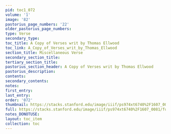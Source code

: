 ```yaml
---
pid: toc1_072
volume: '1'
image: '82'
pastorius_page_numbers: '22'
older_pastorius_page_numbers: 
type: Verse
secondary_type: 
toc_title: A Copy of Verses writ by Thomas Ellwood
toc_link: A_Copy_of_Verses_writ_by_Thomas_Ellwood
section_title: Miscellaneous Verse
secondary_section_title: 
tertiary_section_title: 
pastorius_section_header: A Copy of Verses writ by Thomas Ellwood
pastorius_description: 
contents: 
secondary_contents: 
notes: 
first_entry: 
last_entry: 
order: '072'
thumbnail: https://stacks.stanford.edu/image/iiif/ps974xt6740%2F1607_0081/full/100,/0/default.jpg
full: https://stacks.stanford.edu/image/iiif/ps974xt6740%2F1607_0081/full/full/0/default.jpg
notes_DONOTUSE: 
layout: toc_item
collection: toc
---
```

